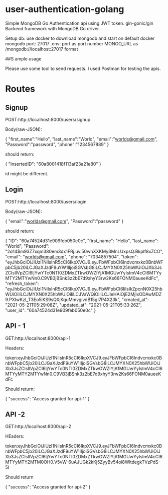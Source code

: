 # user-authentication-golang
Simple MongoDB Go Authentication api using JWT token.
gin-gonic/gin Backend framework with MongoDB Go driver.

Setup db: use docker to download mongodb and start on default docker mongodb port: 27017
.env:
  port as port number
  MONGO_URL as /mongodb://localhost:27017 format


##S ample usage

Please use some tool to send requests. I used Postman for testing the apis.

# Routes
  ## Signup
  
  POST:http://localhost:8000/users/signup
  
  Body(raw-JSON):
  
{
"first_name":"Hello",
"last_name":"World",
"email":"worlds@gmail.com",
"Password":"password",
"phone":"1234567889"
}

should return: 

{
    "InsertedID": "60a8001418f113af23a21e80"
}


id might be different.

  ## Login
  
  POST:http://localhost:8000/users/login
  
  Body(raw-JSON):
  
{
"email":"worlds@gmail.com",
"Password":"password"
}

should return:

{
    "ID": "60a74524d31e909feb050e0c",
    "first_name": "Hello",
    "last_name": "World",
    "Password": "$2a$14$m93Z7xqm380em3dx1FRj.uv.50whXXKMy3MnLUxpsQ.BkpIf8xZCO",
    "email": "worlds@gmail.com",
    "phone": "7034857504",
    "token": "eyJhbGciOiJIUzI1NiIsInR5cCI6IkpXVCJ9.eyJFbWFpbCI6Indvcmxkc0BnbWFpbC5jb20iLCJGaXJzdF9uYW1lIjoiSGVsbG8iLCJMYXN0X25hbWUiOiJXb3JsZCIsIlVpZCI6IjYwYTc0NTI0ZDMxZTkwOWZlYjA1MGUwYyIsImV4cCI6MTYyMTY2MTYwNn0.C9VB3jBSnk3z2bE7d9xhyY3rw2Ks66FONM0aueeKdFc",
    "refresh_token": "eyJhbGciOiJIUzI1NiIsInR5cCI6IkpXVCJ9.eyJFbWFpbCI6IiIsIkZpcnN0X25hbWUiOiIiLCJMYXN0X25hbWUiOiIiLCJVaWQiOiIiLCJleHAiOjE2MjIxODAwMDZ9.PXIwKzI_T3Eo5lKS9sQXjKquMmvgivdB15gI7P4X23k",
    "created_at": "2021-05-21T05:29:08Z",
    "updated_at": "2021-05-21T05:33:26Z",
    "user_id": "60a74524d31e909feb050e0c"
}

## API - 1

GET:http://localhost:8000/api-1

Headers:

token:eyJhbGciOiJIUzI1NiIsInR5cCI6IkpXVCJ9.eyJFbWFpbCI6Indvcmxkc0BnbWFpbC5jb20iLCJGaXJzdF9uYW1lIjoiSGVsbG8iLCJMYXN0X25hbWUiOiJXb3JsZCIsIlVpZCI6IjYwYTc0NTI0ZDMxZTkwOWZlYjA1MGUwYyIsImV4cCI6MTYyMTY2MTYwNn0.C9VB3jBSnk3z2bE7d9xhyY3rw2Ks66FONM0aueeKdFc

Should return:

{
    "success": "Access granted for api-1"
}


## API -2 
GET:http://localhost:8000/api-2

HEaders:

token:eyJhbGciOiJIUzI1NiIsInR5cCI6IkpXVCJ9.eyJFbWFpbCI6Indvcmxkc0BnbWFpbC5jb20iLCJGaXJzdF9uYW1lIjoiSGVsbG8iLCJMYXN0X25hbWUiOiJXb3JsZCIsIlVpZCI6IjYwYTc0NTI0ZDMxZTkwOWZlYjA1MGUwYyIsImV4cCI6MTYyMTY2MTM0OH0.V5vW-6uAJUGk2kKj5ZyyBv54oi8WltdegkTVzPdS-5I

Should return 

{
    "success": "Access granted for api-2"
}

